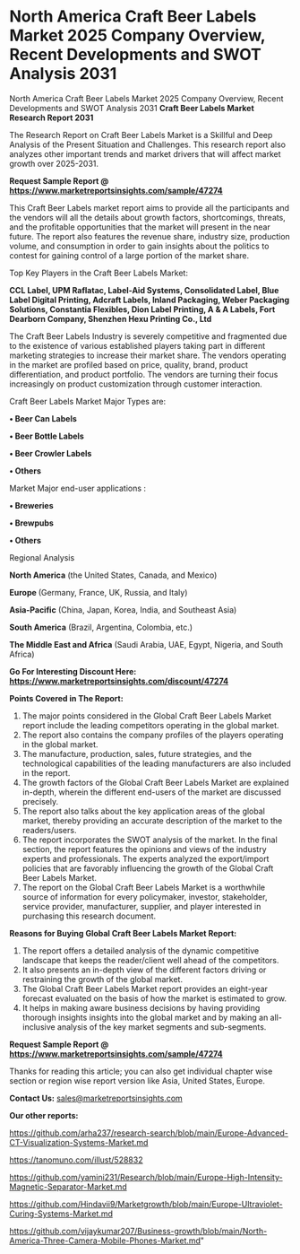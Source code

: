 # North America Craft Beer Labels Market 2025 Company Overview, Recent Developments and SWOT Analysis 2031
North America Craft Beer Labels Market 2025 Company Overview, Recent Developments and SWOT Analysis 2031
<strong>Craft Beer Labels Market Research Report 2031</strong>

The Research Report on Craft Beer Labels Market is a Skillful and Deep Analysis of the Present Situation and Challenges. This research report also analyzes other important trends and market drivers that will affect market growth over 2025-2031.

<strong>Request Sample Report @ <a href=https://www.marketreportsinsights.com/sample/47274>https://www.marketreportsinsights.com/sample/47274</a></strong>

This Craft Beer Labels market report aims to provide all the participants and the vendors will all the details about growth factors, shortcomings, threats, and the profitable opportunities that the market will present in the near future. The report also features the revenue share, industry size, production volume, and consumption in order to gain insights about the politics to contest for gaining control of a large portion of the market share.

Top Key Players in the Craft Beer Labels Market:

<strong>CCL Label, UPM Raflatac, Label-Aid Systems, Consolidated Label, Blue Label Digital Printing, Adcraft Labels, Inland Packaging, Weber Packaging Solutions, Constantia Flexibles, Dion Label Printing, A & A Labels, Fort Dearborn Company, Shenzhen Hexu Printing Co., Ltd</strong>

The Craft Beer Labels Industry is severely competitive and fragmented due to the existence of various established players taking part in different marketing strategies to increase their market share. The vendors operating in the market are profiled based on price, quality, brand, product differentiation, and product portfolio. The vendors are turning their focus increasingly on product customization through customer interaction.

Craft Beer Labels Market Major Types are:

<strong>•  Beer Can Labels

•  Beer Bottle Labels

•  Beer Crowler Labels

•  Others</strong>

Market Major end-user applications :

<strong>•  Breweries

•  Brewpubs

•  Others</strong>

Regional Analysis

</u><strong><b>North America</b></strong> (the United States, Canada, and Mexico)

<strong><b>Europe </b></strong>(Germany, France, UK, Russia, and Italy)

<strong><b>Asia-Pacific</b></strong> (China, Japan, Korea, India, and Southeast Asia)

<strong><b>South America</b></strong> (Brazil, Argentina, Colombia, etc.)

<strong><b>The Middle East and Africa</b></strong> (Saudi Arabia, UAE, Egypt, Nigeria, and South Africa)

<strong>Go For Interesting Discount Here: <a href=https://www.marketreportsinsights.com/discount/47274>https://www.marketreportsinsights.com/discount/47274</a></strong>

<strong>Points Covered in The Report:</strong>
<ol>
  <li>The major points considered in the Global Craft Beer Labels Market report include the leading competitors operating in the global market.</li>
  <li>The report also contains the company profiles of the players operating in the global market.</li>
  <li>The manufacture, production, sales, future strategies, and the technological capabilities of the leading manufacturers are also included in the report.</li>
  <li>The growth factors of the Global Craft Beer Labels Market are explained in-depth, wherein the different end-users of the market are discussed precisely.</li>
  <li>The report also talks about the key application areas of the global market, thereby providing an accurate description of the market to the readers/users.</li>
  <li>The report incorporates the SWOT analysis of the market. In the final section, the report features the opinions and views of the industry experts and professionals. The experts analyzed the export/import policies that are favorably influencing the growth of the Global Craft Beer Labels Market.</li>
  <li>The report on the Global Craft Beer Labels Market is a worthwhile source of information for every policymaker, investor, stakeholder, service provider, manufacturer, supplier, and player interested in purchasing this research document.</li>
</ol>
<strong>Reasons for Buying Global Craft Beer Labels Market Report:</strong>

<ol>
  <li>The report offers a detailed analysis of the dynamic competitive landscape that keeps the reader/client well ahead of the competitors.</li>
  <li>It also presents an in-depth view of the different factors driving or restraining the growth of the global market.</li>
  <li>The Global Craft Beer Labels Market report provides an eight-year forecast evaluated on the basis of how the market is estimated to grow.</li>
  <li>It helps in making aware business decisions by having providing thorough insights insights into the global market and by making an all-inclusive analysis of the key market segments and sub-segments.</li>
</ol>
<strong>Request Sample Report @ <a href=https://www.marketreportsinsights.com/sample/47274>https://www.marketreportsinsights.com/sample/47274</a></strong>


Thanks for reading this article; you can also get individual chapter wise section or region wise report version like Asia, United States, Europe.

<strong>Contact Us:</strong>
sales@marketreportsinsights.com

<strong>Our other reports:</strong>

<a href=https://github.com/arha237/research-search/blob/main/Europe-Advanced-CT-Visualization-Systems-Market.md>https://github.com/arha237/research-search/blob/main/Europe-Advanced-CT-Visualization-Systems-Market.md</a>

<a href=https://tanomuno.com/illust/528832>https://tanomuno.com/illust/528832</a>

<a href=https://github.com/yamini231/Research/blob/main/Europe-High-Intensity-Magnetic-Separator-Market.md>https://github.com/yamini231/Research/blob/main/Europe-High-Intensity-Magnetic-Separator-Market.md</a>

<a href=https://github.com/Hindavii9/Marketgrowth/blob/main/Europe-Ultraviolet-Curing-Systems-Market.md>https://github.com/Hindavii9/Marketgrowth/blob/main/Europe-Ultraviolet-Curing-Systems-Market.md</a>

<a href=https://github.com/vijaykumar207/Business-growth/blob/main/North-America-Three-Camera-Mobile-Phones-Market.md>https://github.com/vijaykumar207/Business-growth/blob/main/North-America-Three-Camera-Mobile-Phones-Market.md</a>"
